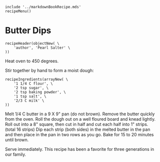 ~~~ markdown-script
include '../markdownBookRecipe.mds'
recipeMenu()
~~~

# Butter Dips

~~~ markdown-script
recipeHeader(objectNew( \
    'author', 'Pearl Salter' \
))
~~~

Heat oven to 450 degrees.

Stir together by hand to form a moist dough:

~~~ markdown-script
recipeIngredients(arrayNew( \
    '1 1/4 C flour', \
    '2 tsp sugar', \
    '2 tsp baking powder', \
    '1 tsp salt', \
    '2/3 C milk' \
))
~~~

Melt 1/4 C butter in a 9 X 9" pan (do not brown). Remove the butter quickly from the oven. Roll the
dough out on a well floured board and knead lightly. Roll out into a 8" square, then cut in half and
cut each half into 1" strips. (total 16 strips) Dip each strip (both sides) in the melted butter in
the pan and then place in the pan in two rows as you go. Bake for 15 to 20 minutes until brown.

Serve immediately. This recipe has been a favorite for three generations in our family.

